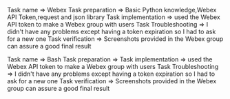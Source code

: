 Task name => Webex
Task preparation => Basic Python knowledge,Webex API Token,request and json library
Task implementation => used the Webex API token to make a Webex group with users
Task Troubleshooting => I didn't have any problems except having a token expiration so I had to ask for a new one
Task verification => Screenshots provided in the Webex group can assure a good final result

Task name => Bash
Task preparation => 
Task implementation => used the Webex API token to make a Webex group with users
Task Troubleshooting => I didn't have any problems except having a token expiration so I had to ask for a new one
Task verification => Screenshots provided in the Webex group can assure a good final result

